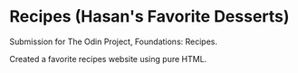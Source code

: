 # Recipes (Hasan's Favorite Desserts)

Submission for The Odin Project, Foundations: Recipes.

Created a favorite recipes website using pure HTML.